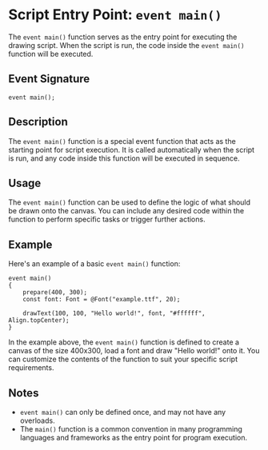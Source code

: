 # Script Entry Point: `event main()`

The `event main()` function serves as the entry point for executing the drawing script. When the script is run, the code inside the `event main()` function will be executed.

## Event Signature

```grimoire
event main();
```

## Description

The `event main()` function is a special event function that acts as the starting point for script execution. It is called automatically when the script is run, and any code inside this function will be executed in sequence.

## Usage

The `event main()` function can be used to define the logic of what should be drawn onto the canvas. You can include any desired code within the function to perform specific tasks or trigger further actions.

## Example

Here's an example of a basic `event main()` function:

```grimoire
event main()
{
    prepare(400, 300);
    const font: Font = @Font("example.ttf", 20);

    drawText(100, 100, "Hello world!", font, "#ffffff", Align.topCenter);
}
```

In the example above, the `event main()` function is defined to create a canvas of the size 400x300, load a font and draw "Hello world!" onto it. You can customize the contents of the function to suit your specific script requirements.

## Notes

- `event main()` can only be defined once, and may not have any overloads.
- The `main()` function is a common convention in many programming languages and frameworks as the entry point for program execution.
